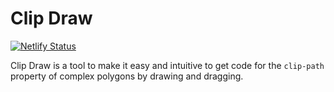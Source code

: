 # Clip Draw

[![Netlify Status](https://api.netlify.com/api/v1/badges/d0e036b1-1b8b-452b-a914-fcde1f0115fe/deploy-status)](https://app.netlify.com/sites/clipdraw/deploys)

Clip Draw is a tool to make it easy and intuitive to get code for the `clip-path` property of complex polygons by drawing and dragging.
